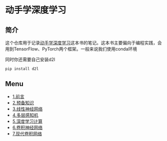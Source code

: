 # 动手学深度学习
## 简介
这个仓库用于记录[动手学深度学习](https://zh-v2.d2l.ai/)这本书的笔记。这本书主要偏向于编程实践，会用到TensorFlow、PyTorch两个框架。一般来说我们使用conda环境

同时你还需要自己安装d2l
```shell
pip install d2l
```

## Menu
- [1.前言](https://zh-v2.d2l.ai/chapter_introduction/index.html)
- [2.预备知识](./jupyters/chapter2)
- [3.线性神经网络](./jupyters/chapter3/)
- [4.多层感知机](./jupyters/chapter4/)
- [5.深度学习计算](./jupyters/chapter5)
- [6.卷积神经网络](./jupyters/chapter6)
- [7.现代卷积网络](./jupyters/chapter7/)